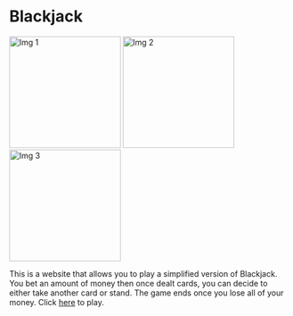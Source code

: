 # Blackjack

<img src="Screenshots/Img1.png" alt="Img 1" width="200"/> <img src="Screenshots/Img2.png" alt="Img 2" width="200"/> <img src="Screenshots/Img3.png" alt="Img 3" width="200"/>

This is a website that allows you to play a simplified version of Blackjack. You bet an amount of money
then once dealt cards, you can decide to either take another card or stand. The game ends once you lose
all of your money. Click [here](https://nendow02.github.io/Blackjack/) to play.
